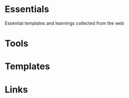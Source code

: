 # Essentials
Essential templates and learnings collected from the web 



# Tools


# Templates


# Links



